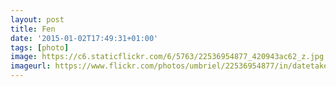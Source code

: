 ```yaml
---
layout: post
title: Fen
date: '2015-01-02T17:49:31+01:00'
tags: [photo]
image: https://c6.staticflickr.com/6/5763/22536954877_420943ac62_z.jpg
imageurl: https://www.flickr.com/photos/umbriel/22536954877/in/datetaken-public/
---
```

